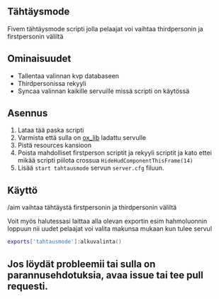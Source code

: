 ## Tähtäysmode
Fivem tähtäysmode scripti jolla pelaajat voi vaihtaa thirdpersonin ja firstpersonin väliltä

## Ominaisuudet
- Tallentaa valinnan kvp databaseen
- Thirdpersonissa rekyyli
- Syncaa valinnan kaikille servuille missä scripti on käytössä

## Asennus
1. Lataa tää paska scripti
2. Varmista että sulla on [ox_lib](https://github.com/overextended/ox_lib/tree/master) ladattu servulle
3. Pistä resources kansioon
4. Poista mahdolliset firstperson scriptit ja rekyyli scriptit ja kato ettei mikää scripti piilota crossua `HideHudComponentThisFrame(14)`
5. Lisää `start tahtausmode` servun `server.cfg` filuun.

## Käyttö
/aim vaihtaa tähtäystä firstpersonin ja thirdpersonin väliltä

Voit myös halutessasi laittaa alla olevan exportin esim hahmoluonnin loppuun nii uudet pelaajat voi valita makunsa mukaan kun tulee servul
```lua
exports['tahtausmode']:alkuvalinta()
```

## Jos löydät probleemii tai sulla on parannusehdotuksia, avaa issue tai tee pull requesti.
